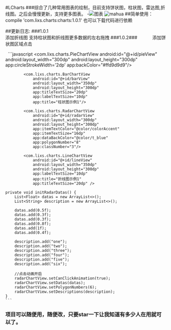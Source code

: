 #LCharts
###综合了几种常用图表的绘制，目前支持饼状图，柱状图，雷达图,折线图。之后会慢慢更新，支持更多图表。
-![图表](https://github.com/teddyisme/LCharts/blob/master/gifs/c.gif "录屏")
![mahua](https://github.com/teddyisme/LCharts-android/blob/master/gifs/line.png)
##简单使用：
    compile 'com.lixs.charts:charts:1.0.1'
    也可以下载代码进行依赖
    
##更新日志:
   ###1.0.1  
            添加折线图
            支持柱状图和折线图更多数据的左右拖拽
   ###1.0.2###
            添加饼状图区域点击
            
   ```javascript
            <com.lixs.charts.PieChartView
                android:id="@+id/pieView"
                android:layout_width="300dp"
                android:layout_height="300dp"
                app:circleStrokeWidth='2dp'
                app:backColor="#ffd9d9d9"/>


            <com.lixs.charts.BarChartView
                android:id="@+id/barView"
                android:layout_width="350dp"
                android:layout_height="300dp"
                app:titleTextSize="20dp"
                app:labelTextSize="10dp"
                app:title="柱状图示例1"/>

            <com.lixs.charts.RadarChartView
                android:id="@+id/radarView"
                android:layout_width="300dp"
                android:layout_height="300dp"
                app:itemTextColor="@color/colorAccent"
                app:itemTextSize="16dp"
                app:dataBackColor="@color/t_blue"
                app:polygonNumber="8"
                app:classNumber="3"/>
                
            <com.lixs.charts.LineChartView
                android:id="@+id/lineView"
                android:layout_width="350dp"
                android:layout_height="300dp"
                app:labelTextSize="10dp"
                app:title="折线图示例1"
                app:titleTextSize="20dp" />
                
    private void initRadarDatas() {
        List<Float> datas = new ArrayList<>();
        List<String> description = new ArrayList<>();

        datas.add(0.5f);
        datas.add(0.3f);
        datas.add(0.3f);
        datas.add(0.8f);
        datas.add(1f);
        datas.add(0.4f);

        description.add("one");
        description.add("two");
        description.add("three");
        description.add("four");
        description.add("five");
        description.add("six");

        //点击动画开启
        radarChartView.setCanClickAnimation(true);
        radarChartView.setDatas(datas);
        radarChartView.setPolygonNumbers(6);
        radarChartView.setDescriptions(description);
    }
    ```

### 项目可以随便用，随便改，只要star一下让我知道有多少人在用就可以了。
